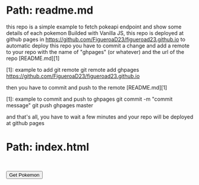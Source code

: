 # Path: readme.md

this repo is a simple example to fetch pokeapi endpoint and show some details of each pokemon
Builded with Vanilla JS, this repo is deployed at github pages in https://github.com/FigueroaD23/figueroad23.github.io
to automatic deploy this repo you have to commit a change and add a remote to your repo with the name of "ghpages" (or whatever) and the url of the repo
[README.md][1]

[1]: example to add git remote
git remote add ghpages https://github.com/FigueroaD23/figueroad23.github.io

then you have to commit and push to the remote
[README.md][1]

[1]: example to commit and push to ghpages
git commit -m "commit message"
git push ghpages master

and that's all, you have to wait a few minutes and your repo will be deployed at github pages

# Path: index.html

<!DOCTYPE html>
<html lang="en">
<head>
    <meta charset="UTF-8">
    <meta name="viewport" content="width=device-width, initial-scale=1.0">
    <title>Pokeapi</title>
    <link rel="stylesheet" href="style.css">
</head>
<body>
    <div class="container">
        <div class="poke-container">
            <div class="poke-img">
                <img src="" alt="">
            </div>
            <div class="poke-info">
                <h2 class="poke-name"></h2>
                <p class="poke-id"></p>
                <p class="poke-type"></p>
                <p class="poke-height"></p>
                <p class="poke-weight"></p>
            </div>
        </div>
        <div class="poke-btn-container">
            <button class="poke-btn">Get Pokemon</button>
        </div>
    </div>
    <script src="script.js"></script>
</body>
</html>
